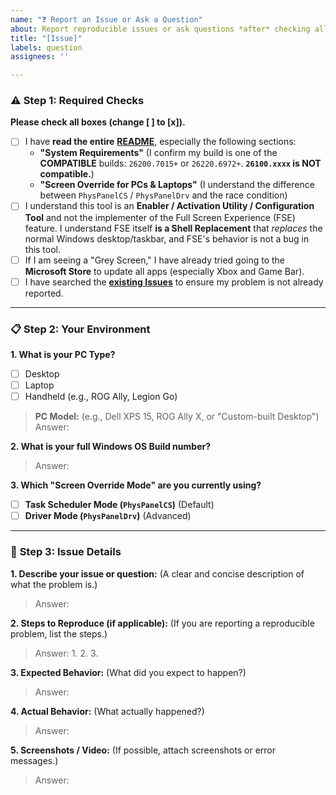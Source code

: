```yaml
---
name: "❓ Report an Issue or Ask a Question"
about: Report reproducible issues or ask questions *after* checking all docs.
title: "[Issue]"
labels: question
assignees: ''

---
```


### ⚠️ **Step 1: Required Checks**

**Please check all boxes (change [ ] to [x]).**

* [ ] I have **read the entire** [**README**](https://github.com/8bit2qubit/XboxFullScreenExperienceTool?tab=readme-ov-file), especially the following sections:
    * **"System Requirements"** (I confirm my build is one of the **COMPATIBLE** builds: `26200.7015+` or `26220.6972+`. **`26100.xxxx` is NOT compatible.**)
    * **"Screen Override for PCs & Laptops"** (I understand the difference between `PhysPanelCS` / `PhysPanelDrv` and the race condition)
* [ ] I understand this tool is an **Enabler / Activation Utility / Configuration Tool** and not the implementer of the Full Screen Experience (FSE) feature. I understand FSE itself **is a Shell Replacement** that *replaces* the normal Windows desktop/taskbar, and FSE's behavior is not a bug in this tool.
* [ ] If I am seeing a "Grey Screen," I have already tried going to the **Microsoft Store** to update all apps (especially Xbox and Game Bar).
* [ ] I have searched the [**existing Issues**](https://github.com/8bit2qubit/XboxFullScreenExperienceTool/issues) to ensure my problem is not already reported.

---

### 📋 **Step 2: Your Environment**

**1. What is your PC Type?**
* [ ] Desktop
* [ ] Laptop
* [ ] Handheld (e.g., ROG Ally, Legion Go)
> **PC Model:** (e.g., Dell XPS 15, ROG Ally X, or "Custom-built Desktop")
> Answer:

**2. What is your full Windows OS Build number?**
> Answer:

**3. Which "Screen Override Mode" are you currently using?**
* [ ] **Task Scheduler Mode (`PhysPanelCS`)** (Default)
* [ ] **Driver Mode (`PhysPanelDrv`)** (Advanced)

---

### 📝 **Step 3: Issue Details**

**1. Describe your issue or question:**
(A clear and concise description of what the problem is.)
> Answer:

**2. Steps to Reproduce (if applicable):**
(If you are reporting a reproducible problem, list the steps.)
> Answer:
> 1. 
> 2. 
> 3. 

**3. Expected Behavior:**
(What did you expect to happen?)
> Answer:

**4. Actual Behavior:**
(What actually happened?)
> Answer:

**5. Screenshots / Video:**
(If possible, attach screenshots or error messages.)
> Answer:
